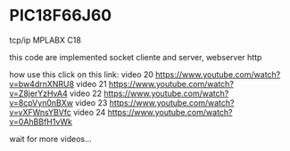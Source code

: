 # PIC18F66J60
tcp/ip MPLABX C18

this code are implemented socket cliente and server, webserver http

how use this click on this link:
video 20
https://www.youtube.com/watch?v=bw4drnXNRU8
video 21
https://www.youtube.com/watch?v=Z8jerYzHvA4
video 22
https://www.youtube.com/watch?v=8cpVyn0nBXw
video 23
https://www.youtube.com/watch?v=vXFWnsYBVfc
video 24
https://www.youtube.com/watch?v=0AhBBfH1vWk

wait for more videos...

